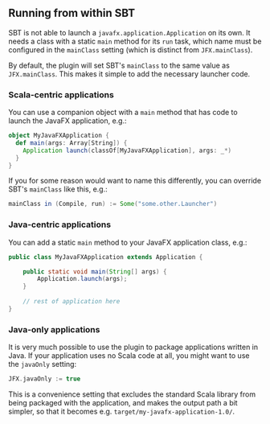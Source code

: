 ## Running from within SBT

SBT is not able to launch a `javafx.application.Application` on its own. It needs a class with a static `main` method for its `run` task, which name must be configured in the `mainClass` setting (which is distinct from `JFX.mainClass`).

By default, the plugin will set SBT's `mainClass` to the same value as `JFX.mainClass`. This makes it simple to add the necessary launcher code.

### Scala-centric applications

You can use a companion object with a `main` method that has code to launch the JavaFX application, e.g.:

```scala
object MyJavaFXApplication {
  def main(args: Array[String]) {
    Application launch(classOf[MyJavaFXApplication], args: _*)
  }
}
```
 
If you for some reason would want to name this differently, you can override SBT's `mainClass` like this, e.g.:

```scala
mainClass in (Compile, run) := Some("some.other.Launcher")
```

### Java-centric applications

You can add a static `main` method to your JavaFX application class, e.g.:


```java
public class MyJavaFXApplication extends Application {

	public static void main(String[] args) {
		Application.launch(args);
	}
	
	// rest of application here
}
```

### Java-only applications

It is very much possible to use the plugin to package applications written in Java. If your application uses no Scala code at all, you might want to use the `javaOnly` setting:

```scala
JFX.javaOnly := true
```

This is a convenience setting that excludes the standard Scala library from being packaged with the application, and makes the output path a bit simpler, so that it becomes e.g. `target/my-javafx-application-1.0/`.

